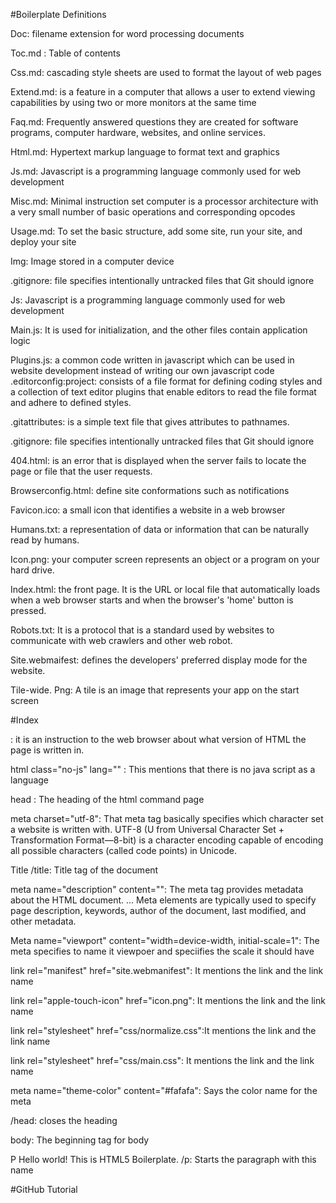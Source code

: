 
#Boilerplate Definitions

Doc:  filename extension for word processing documents

Toc.md : Table of contents 

Css.md: cascading style sheets are used to format the layout of web pages

Extend.md: is a feature in a computer  that allows a user to extend viewing capabilities by using two or more monitors at the same time

Faq.md: Frequently answered questions they are created for software programs, computer hardware, websites, and online services.

Html.md: Hypertext markup language to format text and graphics 

Js.md: Javascript is a programming language commonly used for web development

Misc.md: Minimal instruction set computer is a processor architecture with a very small number of basic operations and corresponding opcodes

Usage.md: To set the basic structure, add some site, run your site, and deploy your site

Img: Image stored in a computer device

.gitignore: file specifies intentionally untracked files that Git should ignore

Js: Javascript is a programming language commonly used for web development

Main.js: It is used for initialization, and the other files contain application logic

Plugins.js: a common code written in javascript which can be used in website development instead of writing our own javascript code
.editorconfig:project: consists of a file format for defining coding styles and a collection of text editor plugins that enable editors to read the file format and adhere to defined styles.

.gitattributes: is a simple text file that gives attributes to pathnames.

.gitignore: file specifies intentionally untracked files that Git should ignore

404.html: is an error that is displayed when the server fails to locate the page or file that the user requests.

Browserconfig.html: define site conformations such as notifications 

Favicon.ico: a small icon that identifies a website in a web browser

Humans.txt:  a representation of data or information that can be naturally read by humans. 

Icon.png: your computer screen represents an object or a program on your hard drive. 

Index.html: the front page. It is the URL or local file that automatically loads when a web browser starts and when the browser's 'home' button is pressed.

Robots.txt: It is a protocol that is a standard used by websites to communicate with web crawlers and other web robot.

Site.webmaifest: defines  the developers' preferred display mode for the website.

Tile-wide. Png: A tile is an image that represents your app on the start screen 

#Index 
<!doctype html> : it is an instruction to the web browser about what version of HTML the page is written in. 

 html class="no-js" lang="" :  This mentions that there is no java script as a language 

 head : The heading of the html command page
 
 meta charset="utf-8": That meta tag basically specifies which character set a website is written with. UTF-8 (U from Universal Character Set + Transformation Format—8-bit) is a character encoding capable of encoding all possible characters (called code points) in Unicode.
 
  Title  /title: Title tag of the document 
 
 meta name="description" content="": The meta tag provides metadata about the HTML document. ... Meta elements are typically used to specify page description, keywords, author of the document, last modified, and other metadata. 
  
 Meta name="viewport" content="width=device-width, initial-scale=1": The meta specifies to name it viewpoer and speciifies the scale it should have
 
  link rel="manifest" href="site.webmanifest": It mentions the link and the link name
 
 link rel="apple-touch-icon" href="icon.png": It mentions the link and the link name
 
 link rel="stylesheet" href="css/normalize.css":It mentions the link and the link name
 
 link rel="stylesheet" href="css/main.css": It mentions the link and the link name
 
 meta name="theme-color" content="#fafafa": Says the color name for the meta
 
 /head: closes the heading
 
 body: The beginning tag for body
 
 P Hello world! This is HTML5 Boilerplate. /p: Starts the paragraph with this name
 
  


#GitHub Tutorial



